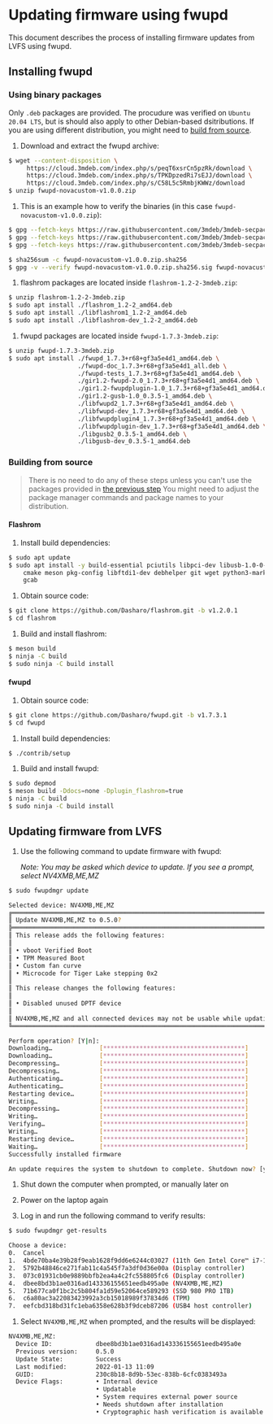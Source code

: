 # Updating firmware using fwupd

This document describes the process of installing firmware updates from LVFS
using fwupd.

## Installing fwupd

### Using binary packages

Only `.deb` packages are provided. The procudure was verified on `Ubuntu 20.04
LTS`, but is should also apply to other Debian-based dsitributions. If you are
using different distribution, you might need to
[build from source](#building-from-source).

1. Download and extract the fwupd archive:

```bash
$ wget --content-disposition \
     https://cloud.3mdeb.com/index.php/s/peqT6xsrCn5pzRk/download \
     https://cloud.3mdeb.com/index.php/s/TPKDpzedRi7sEJJ/download \
     https://cloud.3mdeb.com/index.php/s/C58L5c5RmbjKWWz/download
$ unzip fwupd-novacustom-v1.0.0.zip
```

1. This is an example how to verify the binaries (in this case `fwupd-novacustom-v1.0.0.zip`):

```bash
$ gpg --fetch-keys https://raw.githubusercontent.com/3mdeb/3mdeb-secpack/master/keys/master-key/3mdeb-master-key.asc
$ gpg --fetch-keys https://raw.githubusercontent.com/3mdeb/3mdeb-secpack/oss_master_key/open-source-software/3mdeb-open-source-software-master-key.asc
$ gpg --fetch-keys https://raw.githubusercontent.com/3mdeb/3mdeb-secpack/master/customer-keys/novacustom/novacustom-open-source-firmware-release-1.x-key.asc

$ sha256sum -c fwupd-novacustom-v1.0.0.zip.sha256
$ gpg -v --verify fwupd-novacustom-v1.0.0.zip.sha256.sig fwupd-novacustom-v1.0.0.zip.sha256
```

1. flashrom packages are located inside `flashrom-1.2-2-3mdeb.zip`:

```bash
$ unzip flashrom-1.2-2-3mdeb.zip
$ sudo apt install ./flashrom_1.2-2_amd64.deb
$ sudo apt install ./libflashrom1_1.2-2_amd64.deb
$ sudo apt install ./libflashrom-dev_1.2-2_amd64.deb
```

1. fwupd packages are located inside `fwupd-1.7.3-3mdeb.zip`:

```bash
$ unzip fwupd-1.7.3-3mdeb.zip
$ sudo apt install ./fwupd_1.7.3+r68+gf3a5e4d1_amd64.deb \
                   ./fwupd-doc_1.7.3+r68+gf3a5e4d1_all.deb \
                   ./fwupd-tests_1.7.3+r68+gf3a5e4d1_amd64.deb \
                   ./gir1.2-fwupd-2.0_1.7.3+r68+gf3a5e4d1_amd64.deb \
                   ./gir1.2-fwupdplugin-1.0_1.7.3+r68+gf3a5e4d1_amd64.deb \
                   ./gir1.2-gusb-1.0_0.3.5-1_amd64.deb \
                   ./libfwupd2_1.7.3+r68+gf3a5e4d1_amd64.deb \
                   ./libfwupd-dev_1.7.3+r68+gf3a5e4d1_amd64.deb \
                   ./libfwupdplugin4_1.7.3+r68+gf3a5e4d1_amd64.deb \
                   ./libfwupdplugin-dev_1.7.3+r68+gf3a5e4d1_amd64.deb \
                   ./libgusb2_0.3.5-1_amd64.deb \
                   ./libgusb-dev_0.3.5-1_amd64.deb
```

### Building from source

> There is no need to do any of these steps unless you can't use the packages
> provided in [the previous step](#using-binary-packages)
> You might need to adjust the package manager commands and package names to
> your distribution.

#### Flashrom

1. Install build dependencies:

```bash
$ sudo apt update
$ sudo apt install -y build-essential pciutils libpci-dev libusb-1.0-0-dev \
    cmake meson pkg-config libftdi1-dev debhelper git wget python3-markdown \
    gcab
```

1. Obtain source code:

```bash
$ git clone https://github.com/Dasharo/flashrom.git -b v1.2.0.1
$ cd flashrom
```

1. Build and install flashrom:

```bash
$ meson build
$ ninja -C build
$ sudo ninja -C build install
```

#### fwupd

1. Obtain source code:

```bash
$ git clone https://github.com/Dasharo/fwupd.git -b v1.7.3.1
$ cd fwupd
```

1. Install build dependencies:

```bash
$ ./contrib/setup
```

1. Build and install fwupd:

```bash
$ sudo depmod
$ meson build -Ddocs=none -Dplugin_flashrom=true
$ ninja -C build
$ sudo ninja -C build install
```

## Updating firmware from LVFS

1. Use the following command to update firmware with fwupd:

    _Note: You may be asked which device to update. If you see a prompt, select
    NV4XMB,ME,MZ_

```bash
$ sudo fwupdmgr update

Selected device: NV4XMB,ME,MZ
╔══════════════════════════════════════════════════════════════════════════════╗
║ Update NV4XMB,ME,MZ to 0.5.0?                                                ║
╠══════════════════════════════════════════════════════════════════════════════╣
║ This release adds the following features:                                    ║
║                                                                              ║
║ • vboot Verified Boot                                                        ║
║ • TPM Measured Boot                                                          ║
║ • Custom fan curve                                                           ║
║ • Microcode for Tiger Lake stepping 0x2                                      ║
║                                                                              ║
║ This release changes the following features:                                 ║
║                                                                              ║
║ • Disabled unused DPTF device                                                ║
║                                                                              ║
║ NV4XMB,ME,MZ and all connected devices may not be usable while updating.     ║
╚══════════════════════════════════════════════════════════════════════════════╝

Perform operation? [Y|n]:
Downloading…             [***************************************]
Downloading…             [***************************************]
Decompressing…           [***************************************]
Decompressing…           [***************************************]
Authenticating…          [***************************************]
Authenticating…          [***************************************]
Restarting device…       [***************************************]
Writing…                 [***************************************]
Decompressing…           [***************************************]
Writing…                 [***************************************]
Verifying…               [***************************************]
Writing…                 [***************************************]
Restarting device…       [***************************************]
Waiting…                 [***************************************]
Successfully installed firmware

An update requires the system to shutdown to complete. Shutdown now? [y|N]:
```

1. Shut down the computer when prompted, or manually later on

2. Power on the laptop again
3. Log in and run the following command to verify results:

```bash
$ sudo fwupdmgr get-results

Choose a device:
0.	Cancel
1.	4bde70ba4e39b28f9eab1628f9dd6e6244c03027 (11th Gen Intel Core™ i7-1165G7 @ 2.80GHz)
2.	5792b48846ce271fab11c4a545f7a3df0d36e00a (Display controller)
3.	073c01931cb0e9889bbfb2ea4a4c2fc558805fc6 (Display controller)
4.	dbee8bd3b1ae0316ad143336155651eedb495a0e (NV4XMB,ME,MZ)
5.	71b677ca0f1bc2c5b804fa1d59e52064ce589293 (SSD 980 PRO 1TB)
6.	c6a80ac3a22083423992a3cb15018989f37834d6 (TPM)
7.	eefcbd318bd31fc1eba6358e628b3f9dceb87206 (USB4 host controller)
```

1. Select `NV4XMB,ME,MZ` when prompted, and the results will be displayed:

```bash
NV4XMB,ME,MZ:
  Device ID:            dbee8bd3b1ae0316ad143336155651eedb495a0e
  Previous version:     0.5.0
  Update State:         Success
  Last modified:        2022-01-13 11:09
  GUID:                 230c8b18-8d9b-53ec-838b-6cfc0383493a
  Device Flags:         • Internal device
                        • Updatable
                        • System requires external power source
                        • Needs shutdown after installation
                        • Cryptographic hash verification is available
```
